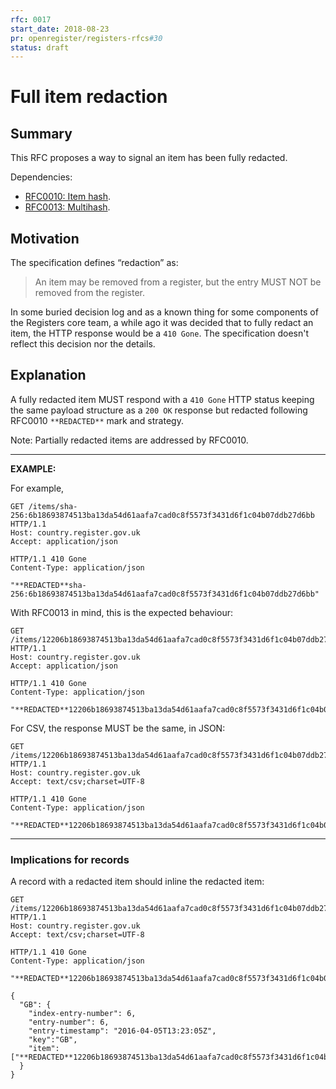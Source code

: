 ```yaml
---
rfc: 0017
start_date: 2018-08-23
pr: openregister/registers-rfcs#30
status: draft
---
```


# Full item redaction

## Summary

This RFC proposes a way to signal an item has been fully redacted.

Dependencies:

* [RFC0010: Item hash](https://github.com/openregister/registers-rfcs/pull/24).
* [RFC0013: Multihash](https://github.com/openregister/registers-rfcs/pull/26).


## Motivation

The specification defines “redaction” as:

> An item may be removed from a register, but the entry MUST NOT be removed
> from the register.

In some buried decision log and as a known thing for some components of the
Registers core team, a while ago it was decided that to fully redact an item,
the HTTP response would be a `410 Gone`. The specification doesn't reflect
this decision nor the details.


## Explanation

A fully redacted item MUST respond with a `410 Gone` HTTP status keeping the
same payload structure as a `200 OK` response but redacted following RFC0010
`**REDACTED**` mark and strategy.

Note: Partially redacted items are addressed by RFC0010.

***
**EXAMPLE:**

For example,

```http
GET /items/sha-256:6b18693874513ba13da54d61aafa7cad0c8f5573f3431d6f1c04b07ddb27d6bb HTTP/1.1
Host: country.register.gov.uk
Accept: application/json
```

```http
HTTP/1.1 410 Gone
Content-Type: application/json

"**REDACTED**sha-256:6b18693874513ba13da54d61aafa7cad0c8f5573f3431d6f1c04b07ddb27d6bb"
```

With RFC0013 in mind, this is the expected behaviour:


```http
GET /items/12206b18693874513ba13da54d61aafa7cad0c8f5573f3431d6f1c04b07ddb27d6bb HTTP/1.1
Host: country.register.gov.uk
Accept: application/json
```

```http
HTTP/1.1 410 Gone
Content-Type: application/json

"**REDACTED**12206b18693874513ba13da54d61aafa7cad0c8f5573f3431d6f1c04b07ddb27d6bb"
```

For CSV, the response MUST be the same, in JSON:

```http
GET /items/12206b18693874513ba13da54d61aafa7cad0c8f5573f3431d6f1c04b07ddb27d6bb HTTP/1.1
Host: country.register.gov.uk
Accept: text/csv;charset=UTF-8
```

```http
HTTP/1.1 410 Gone
Content-Type: application/json

"**REDACTED**12206b18693874513ba13da54d61aafa7cad0c8f5573f3431d6f1c04b07ddb27d6bb"
```
***

### Implications for records

A record with a redacted item should inline the redacted item:


```http
GET /items/12206b18693874513ba13da54d61aafa7cad0c8f5573f3431d6f1c04b07ddb27d6bb HTTP/1.1
Host: country.register.gov.uk
Accept: text/csv;charset=UTF-8
```

```http
HTTP/1.1 410 Gone
Content-Type: application/json

"**REDACTED**12206b18693874513ba13da54d61aafa7cad0c8f5573f3431d6f1c04b07ddb27d6bb"

{
  "GB": {
    "index-entry-number": 6,
    "entry-number": 6,
    "entry-timestamp": "2016-04-05T13:23:05Z",
    "key":"GB",
    "item":["**REDACTED**12206b18693874513ba13da54d61aafa7cad0c8f5573f3431d6f1c04b07ddb27d6bb"]
  }
}
```
